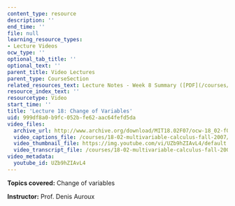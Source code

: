 ```yaml
---
content_type: resource
description: ''
end_time: ''
file: null
learning_resource_types:
- Lecture Videos
ocw_type: ''
optional_tab_title: ''
optional_text: ''
parent_title: Video Lectures
parent_type: CourseSection
related_resources_text: Lecture Notes - Week 8 Summary ([PDF](/courses/18-02-multivariable-calculus-fall-2007/resources/lec_week8))
resource_index_text: ''
resourcetype: Video
start_time: ''
title: 'Lecture 18: Change of Variables'
uid: 999df8a0-b9fc-052b-fe62-aac64fefd5da
video_files:
  archive_url: http://www.archive.org/download/MIT18.02F07/ocw-18_02-f07-lec18_300k.mp4
  video_captions_file: /courses/18-02-multivariable-calculus-fall-2007/404b54da70385853bd1a622f67652497_UZb9hZIAvL4.vtt
  video_thumbnail_file: https://img.youtube.com/vi/UZb9hZIAvL4/default.jpg
  video_transcript_file: /courses/18-02-multivariable-calculus-fall-2007/94fecde4fa2b1cc6f9206e823057a3c1_UZb9hZIAvL4.pdf
video_metadata:
  youtube_id: UZb9hZIAvL4
---
```


**Topics covered:** Change of variables

**Instructor:** Prof. Denis Auroux



